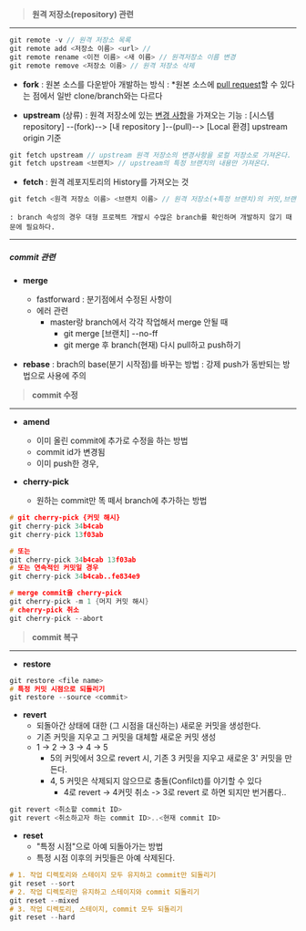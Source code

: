 
> **원격 저장소(repository) 관련**
---
```C
git remote -v // 원격 저장소 목록
git remote add <저장소 이름> <url> //
git remote rename <이전 이름> <새 이름> // 원격저장소 이름 변경
git remote remove <저장소 이름> // 원격 저장소 삭제
```

- **fork**
	: 원본 소스를 다운받아 개발하는 방식
	: *원본 소스에 <u>pull request</u>할 수 있다는 점에서 일반 clone/branch와는 다르다


- **upstream** (상류)
	: 원격 저장소에 있는 <u>변경 사항</u>을 가져오는 기능
	: [시스템 repository] --(fork)--> [내 repository ]--(pull)--> [Local 환경]
     upstream                                 origin                            기준
``` C
git fetch upstream // upstream 원격 저장소의 변경사항을 로컬 저장소로 가져온다.
git fetch upstream <브랜치> // upstream의 특정 브랜치의 내용만 가져온다.
```


- **fetch**
	: 원격 레포지토리의 History를 가져오는 것
``` C
git fetch <원격 저장소 이름> <브랜치 이름> // 원격 저장소(+특정 브랜치)의 커밋,브랜치,태그 History를 로컬 저장소로 가져온다.
```
	: branch 속성의 경우 대형 프로젝트 개발시 수많은 branch를 확인하며 개발하지 않기 때문에 필요하다.
	


---

##### commit 관련

- **merge**
	- fastforward
		: 분기점에서 수정된 사항이 
	- 에러 관련
		- master랑 branch에서 각각 작업해서 merge 안될 때
			- git merge [브랜치] --no-ff
			- git merge 후 branch(현재) 다시 pull하고 push하기


- **rebase**
	: brach의 base(분기 시작점)를 바꾸는 방법
	: 강제 push가 동반되는 방법으로 사용에 주의



> **commit 수정**
---
- **amend**
	- 이미 올린 commit에 추가로 수정을 하는 방법
	- commit id가 변경됨
	- 이미 push한 경우, 
	

- **cherry-pick**
	- 원하는 commit만 똑 떼서 branch에 추가하는 방법
	
```C
# git cherry-pick {커밋 해시} 
git cherry-pick 34b4cab 
git cherry-pick 13f03ab 

# 또는 
git cherry-pick 34b4cab 13f03ab 
# 또는 연속적인 커밋일 경우 
git cherry-pick 34b4cab..fe834e9

# merge commit을 cherry-pick
git cherry-pick -m 1 {머지 커밋 해시}
# cherry-pick 취소
git cherry-pick --abort
```



> **commit 복구**
---
- **restore**
```C
git restore <file name>
# 특정 커밋 시점으로 되돌리기
git restore --source <commit>
```


- **revert**
	- 되돌아간 상태에 대한 (그 시점을 대신하는) 새로운 커밋을 생성한다.
	- 기존 커밋을 지우고 그 커밋을 대체할 새로운 커밋 생성
	- 1 -> 2 -> 3 -> 4 -> 5 
		- 5의 커밋에서 3으로 revert 시, 기존 3 커밋을 지우고 새로운 3' 커밋을 만든다.
		- 4, 5  커밋은 삭제되지 않으므로 충돌(Confilct)를 야기할 수 있다
			- 4로 revert -> 4커밋 취소 -> 3로 revert 로 하면 되지만 번거롭다..
```C
git revert <취소할 commit ID>
git revert <취소하고자 하는 commit ID>..<현재 commit ID>
```


- **reset**
	- "특정 시점"으로 아예 되돌아가는 방법
	- 특정 시점 이후의 커밋들은 아예 삭제된다.
```C
# 1. 작업 디렉토리와 스테이지 모두 유지하고 commit만 되돌리기
git reset --sort
# 2. 작업 디렉토리만 유지하고 스테이지와 commit 되돌리기
git reset --mixed
# 3. 작업 디렉토리, 스테이지, commit 모두 되돌리기
git reset --hard
```
